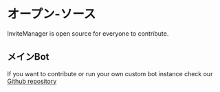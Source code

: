 # オープン-ソース

InviteManager is open source for everyone to contribute.

## メインBot

If you want to contribute or run your own custom bot instance check our [Github repository](https://github.com/LolRiTTeR/invite-manager-bot)
